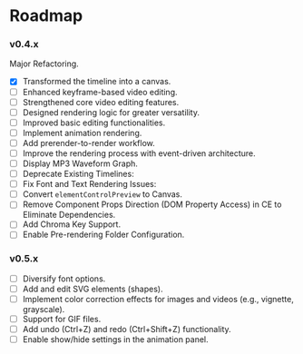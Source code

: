 # Roadmap

### v0.4.x

Major Refactoring.

- [x] Transformed the timeline into a canvas.
- [ ] Enhanced keyframe-based video editing.
- [ ] Strengthened core video editing features.
- [ ] Designed rendering logic for greater versatility.
- [ ] Improved basic editing functionalities.
- [ ] Implement animation rendering.
- [ ] Add prerender-to-render workflow.
- [ ] Improve the rendering process with event-driven architecture.
- [ ] Display MP3 Waveform Graph.
- [ ] Deprecate Existing Timelines:
- [ ] Fix Font and Text Rendering Issues:
- [ ] Convert `elementControlPreview` to Canvas.
- [ ] Remove Component Props Direction (DOM Property Access) in CE to Eliminate Dependencies.
- [ ] Add Chroma Key Support.
- [ ] Enable Pre-rendering Folder Configuration.

### v0.5.x

- [ ] Diversify font options.
- [ ] Add and edit SVG elements (shapes).
- [ ] Implement color correction effects for images and videos (e.g., vignette, grayscale).
- [ ] Support for GIF files.
- [ ] Add undo (Ctrl+Z) and redo (Ctrl+Shift+Z) functionality.
- [ ] Enable show/hide settings in the animation panel.
